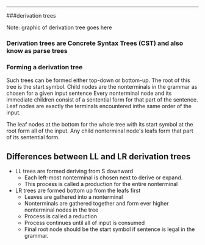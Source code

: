 


---


###derivation trees

Note: graphic of derivation tree goes here

### Derivation trees are Concrete Syntax Trees (CST) and also know as parse trees

### Forming a derivation tree

Such trees can be formed either top-down or bottom-up.
The root of this tree is the start symbol.
Child nodes are the nonterminals in the grammar as chosen for a given input sentence
Every nonterminal node and its immediate children consist of a sentential form for that part of the sentence.
Leaf nodes are exactly the terminals encountered inthe same order of the input.

The leaf nodes at the bottom for the whole tree with its start symbol at the root
form all of the input.
Any child nonterminal node's leafs form that part  of its sentential form.

## Differences between LL and LR derivation trees

- LL trees are formed deriving from S downward
  * Each left-most nonterminal is chosen next to derive or expand.
  * This process is called a production for the entire nonterminal
- LR trees are formed bottom up from the leafs first
  * Leaves are gathered into a nonterminal
  * Nonterminals are gathered together and form ever higher nonterminal nodes in the tree
  * Process is called a reduction
  * Process continues until all of input is consumed
  * Final root node should be the start symbol if sentence is legal in the grammar.





